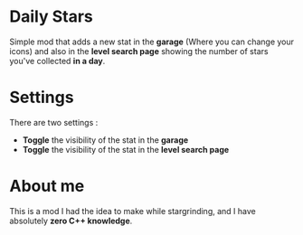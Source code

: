 # Daily Stars
Simple mod that adds a new stat in the **garage** (Where you can change your icons) and also in the **level search page** showing the number of stars you've collected **in a day**.

# Settings
There are two settings :
- **Toggle** the visibility of the stat in the **garage**
- **Toggle** the visibility of the stat in the **level search page**

# About me
This is a mod I had the idea to make while stargrinding, and I have absolutely **zero C++ knowledge**.
